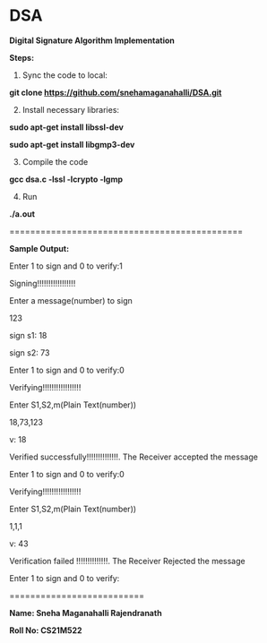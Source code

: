 # DSA
**Digital Signature Algorithm Implementation**

**Steps:**

1) Sync the code to local:

**git clone https://github.com/snehamaganahalli/DSA.git**

2) Install necessary libraries:

**sudo apt-get install libssl-dev**

**sudo apt-get install libgmp3-dev**

3) Compile the code

**gcc dsa.c  -lssl -lcrypto -lgmp**

4) Run

**./a.out**

=============================================

**Sample Output:**


Enter 1 to sign and 0 to verify:1

Signing!!!!!!!!!!!!!!!!!

Enter a message(number)  to sign

123

sign s1: 18

sign s2: 73

Enter 1 to sign and 0 to verify:0

Verifying!!!!!!!!!!!!!!!!!

Enter S1,S2,m(Plain Text(number))

18,73,123

v: 18

 Verified successfully!!!!!!!!!!!!!!. The Receiver accepted the message

Enter 1 to sign and 0 to verify:0

Verifying!!!!!!!!!!!!!!!!!

Enter S1,S2,m(Plain Text(number))

1,1,1

v: 43

 Verification failed !!!!!!!!!!!!!!. The Receiver Rejected the message

Enter 1 to sign and 0 to verify:

==========================

**Name: Sneha Maganahalli Rajendranath**

**Roll No: CS21M522**
